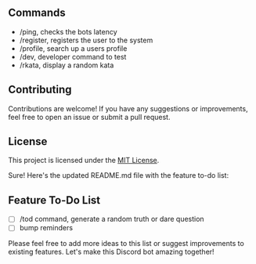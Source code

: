 ## Commands
- /ping, checks the bots latency
- /register, registers the user to the system
- /profile, search up a users profile
- /dev, developer command to test
- /rkata, display a random kata
## Contributing
Contributions are welcome! If you have any suggestions or improvements, feel free to open an issue or submit a pull request.

## License
This project is licensed under the [MIT License](LICENSE).

Sure! Here's the updated README.md file with the feature to-do list:

## Feature To-Do List
- [ ] /tod command, generate a random truth or dare question
- [ ] bump reminders

Please feel free to add more ideas to this list or suggest improvements to existing features. Let's make this Discord bot amazing together!